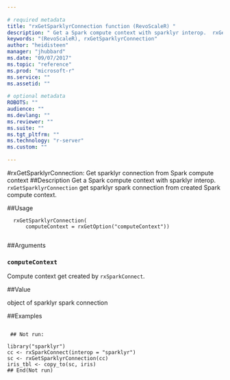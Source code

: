 ```yaml
--- 
 
# required metadata 
title: "rxGetSparklyrConnection function (RevoScaleR) " 
description: " Get a Spark compute context with sparklyr interop.  rxGetSparklyrConnection get sparklyr spark connection from created Spark compute context. " 
keywords: "(RevoScaleR), rxGetSparklyrConnection" 
author: "heidisteen" 
manager: "jhubbard" 
ms.date: "09/07/2017" 
ms.topic: "reference" 
ms.prod: "microsoft-r" 
ms.service: "" 
ms.assetid: "" 
 
# optional metadata 
ROBOTS: "" 
audience: "" 
ms.devlang: "" 
ms.reviewer: "" 
ms.suite: "" 
ms.tgt_pltfrm: "" 
ms.technology: "r-server" 
ms.custom: "" 
 
--- 
```

 
 
 #rxGetSparklyrConnection: Get sparklyr connection from Spark compute context 
 ##Description
  Get a Spark compute context with sparklyr interop.
 `rxGetSparklyrConnection` get sparklyr spark connection from created Spark compute context.
 
 
 ##Usage

```   
  rxGetSparklyrConnection(
      computeContext = rxGetOption("computeContext"))
 
```
 
 
 ##Arguments

   
    
 ### `computeContext`
 Compute context get created by `rxSparkConnect`. 
  
 
 
 
 ##Value
 
object of sparklyr spark connection
 
 

 
 
 
 
 ##Examples

 ```
   
  ## Not run:
 
library("sparklyr")
cc <- rxSparkConnect(interop = "sparklyr")
sc <- rxGetSparklyrConnection(cc)
iris_tbl <- copy_to(sc, iris)
 ## End(Not run) 
  
 
```
 
